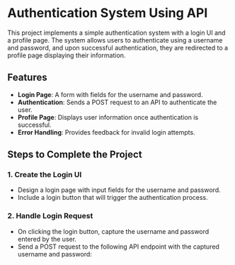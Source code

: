 # Authentication System Using API

This project implements a simple authentication system with a login UI and a profile page. The system allows users to authenticate using a username and password, and upon successful authentication, they are redirected to a profile page displaying their information.

## Features

- **Login Page**: A form with fields for the username and password.
- **Authentication**: Sends a POST request to an API to authenticate the user.
- **Profile Page**: Displays user information once authentication is successful.
- **Error Handling**: Provides feedback for invalid login attempts.

## Steps to Complete the Project

### 1. Create the Login UI
- Design a login page with input fields for the username and password.
- Include a login button that will trigger the authentication process.

### 2. Handle Login Request
- On clicking the login button, capture the username and password entered by the user.
- Send a POST request to the following API endpoint with the captured username and password:

